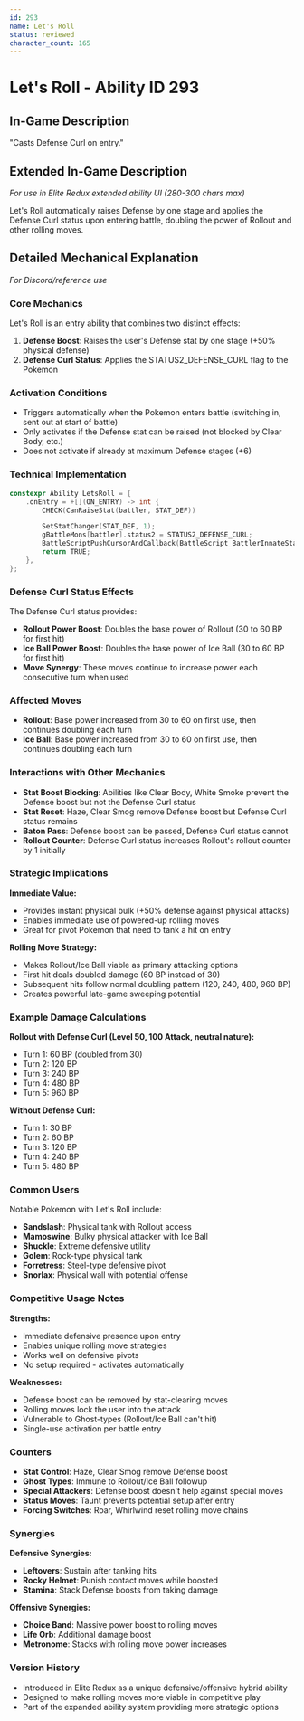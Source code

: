 ```yaml
---
id: 293
name: Let's Roll
status: reviewed
character_count: 165
---
```


# Let's Roll - Ability ID 293

## In-Game Description
"Casts Defense Curl on entry."

## Extended In-Game Description
*For use in Elite Redux extended ability UI (280-300 chars max)*

Let's Roll automatically raises Defense by one stage and applies the Defense Curl status upon entering battle, doubling the power of Rollout and other rolling moves.

## Detailed Mechanical Explanation
*For Discord/reference use*

### Core Mechanics
Let's Roll is an entry ability that combines two distinct effects:
1. **Defense Boost**: Raises the user's Defense stat by one stage (+50% physical defense)
2. **Defense Curl Status**: Applies the STATUS2_DEFENSE_CURL flag to the Pokemon

### Activation Conditions
- Triggers automatically when the Pokemon enters battle (switching in, sent out at start of battle)
- Only activates if the Defense stat can be raised (not blocked by Clear Body, etc.)
- Does not activate if already at maximum Defense stages (+6)

### Technical Implementation
```cpp
constexpr Ability LetsRoll = {
    .onEntry = +[](ON_ENTRY) -> int {
        CHECK(CanRaiseStat(battler, STAT_DEF))

        SetStatChanger(STAT_DEF, 1);
        gBattleMons[battler].status2 = STATUS2_DEFENSE_CURL;
        BattleScriptPushCursorAndCallback(BattleScript_BattlerInnateStatRaiseOnSwitchIn);
        return TRUE;
    },
};
```

### Defense Curl Status Effects
The Defense Curl status provides:
- **Rollout Power Boost**: Doubles the base power of Rollout (30 to 60 BP for first hit)
- **Ice Ball Power Boost**: Doubles the base power of Ice Ball (30 to 60 BP for first hit)
- **Move Synergy**: These moves continue to increase power each consecutive turn when used

### Affected Moves
- **Rollout**: Base power increased from 30 to 60 on first use, then continues doubling each turn
- **Ice Ball**: Base power increased from 30 to 60 on first use, then continues doubling each turn

### Interactions with Other Mechanics
- **Stat Boost Blocking**: Abilities like Clear Body, White Smoke prevent the Defense boost but not the Defense Curl status
- **Stat Reset**: Haze, Clear Smog remove Defense boost but Defense Curl status remains
- **Baton Pass**: Defense boost can be passed, Defense Curl status cannot
- **Rollout Counter**: Defense Curl status increases Rollout's rollout counter by 1 initially

### Strategic Implications
**Immediate Value:**
- Provides instant physical bulk (+50% defense against physical attacks)
- Enables immediate use of powered-up rolling moves
- Great for pivot Pokemon that need to tank a hit on entry

**Rolling Move Strategy:**
- Makes Rollout/Ice Ball viable as primary attacking options
- First hit deals doubled damage (60 BP instead of 30)
- Subsequent hits follow normal doubling pattern (120, 240, 480, 960 BP)
- Creates powerful late-game sweeping potential

### Example Damage Calculations
**Rollout with Defense Curl (Level 50, 100 Attack, neutral nature):**
- Turn 1: 60 BP (doubled from 30)
- Turn 2: 120 BP 
- Turn 3: 240 BP
- Turn 4: 480 BP
- Turn 5: 960 BP

**Without Defense Curl:**
- Turn 1: 30 BP
- Turn 2: 60 BP
- Turn 3: 120 BP
- Turn 4: 240 BP
- Turn 5: 480 BP

### Common Users
Notable Pokemon with Let's Roll include:
- **Sandslash**: Physical tank with Rollout access
- **Mamoswine**: Bulky physical attacker with Ice Ball
- **Shuckle**: Extreme defensive utility
- **Golem**: Rock-type physical tank
- **Forretress**: Steel-type defensive pivot
- **Snorlax**: Physical wall with potential offense

### Competitive Usage Notes
**Strengths:**
- Immediate defensive presence upon entry
- Enables unique rolling move strategies
- Works well on defensive pivots
- No setup required - activates automatically

**Weaknesses:**
- Defense boost can be removed by stat-clearing moves
- Rolling moves lock the user into the attack
- Vulnerable to Ghost-types (Rollout/Ice Ball can't hit)
- Single-use activation per battle entry

### Counters
- **Stat Control**: Haze, Clear Smog remove Defense boost
- **Ghost Types**: Immune to Rollout/Ice Ball followup
- **Special Attackers**: Defense boost doesn't help against special moves
- **Status Moves**: Taunt prevents potential setup after entry
- **Forcing Switches**: Roar, Whirlwind reset rolling move chains

### Synergies
**Defensive Synergies:**
- **Leftovers**: Sustain after tanking hits
- **Rocky Helmet**: Punish contact moves while boosted
- **Stamina**: Stack Defense boosts from taking damage

**Offensive Synergies:**
- **Choice Band**: Massive power boost to rolling moves
- **Life Orb**: Additional damage boost
- **Metronome**: Stacks with rolling move power increases

### Version History
- Introduced in Elite Redux as a unique defensive/offensive hybrid ability
- Designed to make rolling moves more viable in competitive play
- Part of the expanded ability system providing more strategic options